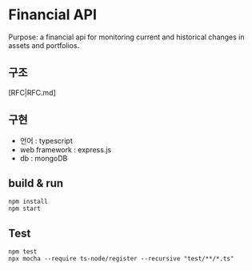 # Financial API

Purpose: a financial api for monitoring current and historical changes in assets and portfolios.

## 구조

  [RFC|RFC.md]

## 구현

- 언어 : typescript
- web framework : express.js
- db : mongoDB

## build & run

    npm install
    npm start

## Test

    npm test
    npx mocha --require ts-node/register --recursive "test/**/*.ts"
